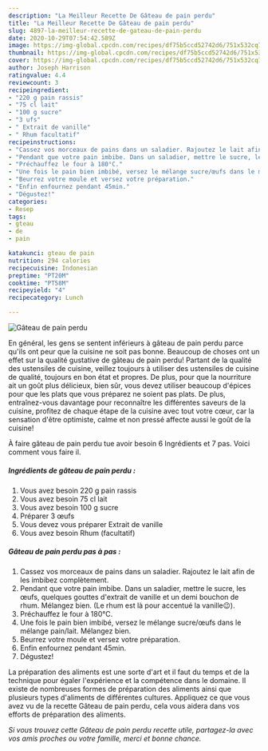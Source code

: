 ```yaml
---
description: "La Meilleur Recette De Gâteau de pain perdu"
title: "La Meilleur Recette De Gâteau de pain perdu"
slug: 4897-la-meilleur-recette-de-gateau-de-pain-perdu
date: 2020-10-29T07:54:42.589Z
image: https://img-global.cpcdn.com/recipes/df75b5ccd52742d6/751x532cq70/gateau-de-pain-perdu-photo-principale-de-la-recette.jpg
thumbnail: https://img-global.cpcdn.com/recipes/df75b5ccd52742d6/751x532cq70/gateau-de-pain-perdu-photo-principale-de-la-recette.jpg
cover: https://img-global.cpcdn.com/recipes/df75b5ccd52742d6/751x532cq70/gateau-de-pain-perdu-photo-principale-de-la-recette.jpg
author: Joseph Harrison
ratingvalue: 4.4
reviewcount: 3
recipeingredient:
- "220 g pain rassis"
- "75 cl lait"
- "100 g sucre"
- "3 ufs"
- " Extrait de vanille"
- " Rhum facultatif"
recipeinstructions:
- "Cassez vos morceaux de pains dans un saladier. Rajoutez le lait afin de les imbibez complètement."
- "Pendant que votre pain imbibe. Dans un saladier, mettre le sucre, les œufs, quelques gouttes d&#39;extrait de vanille et un demi bouchon de rhum. Mélangez bien. (Le rhum est là pour accentué la vanille😉)."
- "Préchauffez le four à 180°C."
- "Une fois le pain bien imbibé, versez le mélange sucre/œufs dans le mélange pain/lait. Mélangez bien."
- "Beurrez votre moule et versez votre préparation."
- "Enfin enfournez pendant 45min."
- "Dégustez!"
categories:
- Resep
tags:
- gteau
- de
- pain

katakunci: gteau de pain 
nutrition: 294 calories
recipecuisine: Indonesian
preptime: "PT20M"
cooktime: "PT58M"
recipeyield: "4"
recipecategory: Lunch

---
```



![Gâteau de pain perdu](https://img-global.cpcdn.com/recipes/df75b5ccd52742d6/751x532cq70/gateau-de-pain-perdu-photo-principale-de-la-recette.jpg)

En général, les gens se sentent inférieurs à gâteau de pain perdu parce qu'ils ont peur que la cuisine ne soit pas bonne. Beaucoup de choses ont un effet sur la qualité gustative de gâteau de pain perdu! Partant de la qualité des ustensiles de cuisine, veillez toujours à utiliser des ustensiles de cuisine de qualité, toujours en bon état et propres. De plus, pour que la nourriture ait un goût plus délicieux, bien sûr, vous devez utiliser beaucoup d'épices pour que les plats que vous préparez ne soient pas plats. De plus, entraînez-vous davantage pour reconnaître les différentes saveurs de la cuisine, profitez de chaque étape de la cuisine avec tout votre cœur, car la sensation d'être optimiste, calme et non pressé affecte aussi le goût de la cuisine!

<!--inarticleads1-->

À faire gâteau de pain perdu tue avoir besoin 6 Ingrédients et 7 pas. Voici comment vous faire il.

##### Ingrédients de gâteau de pain perdu :

1. Vous avez besoin 220 g pain rassis
1. Vous avez besoin 75 cl lait
1. Vous avez besoin 100 g sucre
1. Préparer 3 œufs
1. Vous devez vous préparer  Extrait de vanille
1. Vous avez besoin  Rhum (facultatif)




<!--inarticleads2-->

##### Gâteau de pain perdu pas à pas :

1. Cassez vos morceaux de pains dans un saladier. Rajoutez le lait afin de les imbibez complètement.
1. Pendant que votre pain imbibe. Dans un saladier, mettre le sucre, les œufs, quelques gouttes d&#39;extrait de vanille et un demi bouchon de rhum. Mélangez bien. (Le rhum est là pour accentué la vanille😉).
1. Préchauffez le four à 180°C.
1. Une fois le pain bien imbibé, versez le mélange sucre/œufs dans le mélange pain/lait. Mélangez bien.
1. Beurrez votre moule et versez votre préparation.
1. Enfin enfournez pendant 45min.
1. Dégustez!




<!--inarticleads1-->

<p>
La préparation des aliments est une sorte d'art et il faut du temps et de la technique pour égaler l'expérience et la compétence dans le domaine. Il existe de nombreuses formes de préparation des aliments ainsi que plusieurs types d'aliments de différentes cultures. Appliquez ce que vous avez vu de la recette Gâteau de pain perdu, cela vous aidera dans vos efforts de préparation des aliments.
</p>

<p>
<i>Si vous trouvez cette Gâteau de pain perdu recette utile, partagez-la avec vos amis proches ou votre famille, merci et bonne chance.</i>
</p>
